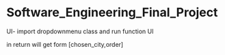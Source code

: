 # Software_Engineering_Final_Project

UI-
import dropdownmenu class and run function UI 

in return will get form [chosen_city,order]

